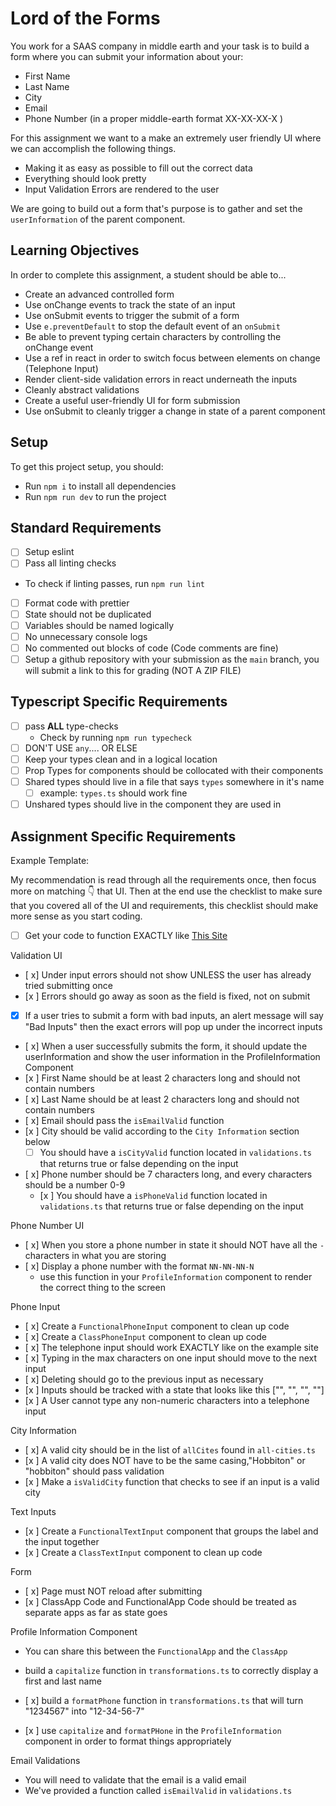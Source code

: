 # Lord of the Forms

You work for a SAAS company in middle earth and your task is to build a form where you can submit your information about your:

- First Name
- Last Name
- City
- Email
- Phone Number (in a proper middle-earth format XX-XX-XX-X )

For this assignment we want to a make an extremely user friendly UI where we can accomplish the following things.

- Making it as easy as possible to fill out the correct data
- Everything should look pretty
- Input Validation Errors are rendered to the user

We are going to build out a form that's purpose is to gather and set the `userInformation` of the parent component.

## Learning Objectives

In order to complete this assignment, a student should be able to...

- Create an advanced controlled form
- Use onChange events to track the state of an input
- Use onSubmit events to trigger the submit of a form
- Use `e.preventDefault` to stop the default event of an `onSubmit`
- Be able to prevent typing certain characters by controlling the onChange event
- Use a ref in react in order to switch focus between elements on change (Telephone Input)
- Render client-side validation errors in react underneath the inputs
- Cleanly abstract validations
- Create a useful user-friendly UI for form submission
- Use onSubmit to cleanly trigger a change in state of a parent component

## Setup

To get this project setup, you should:

- Run `npm i` to install all dependencies
- Run `npm run dev` to run the project

## Standard Requirements

- [ ] Setup eslint
- [ ] Pass all linting checks

- To check if linting passes, run `npm run lint`

- [ ] Format code with prettier
- [ ] State should not be duplicated
- [ ] Variables should be named logically
- [ ] No unnecessary console logs
- [ ] No commented out blocks of code (Code comments are fine)
- [ ] Setup a github repository with your submission as the `main` branch, you will submit a link to this for grading (NOT A ZIP FILE)

## Typescript Specific Requirements

- [ ] pass **ALL** type-checks
  - Check by running `npm run typecheck`
- [ ] DON'T USE `any`.... OR ELSE
- [ ] Keep your types clean and in a logical location
- [ ] Prop Types for components should be collocated with their components
- [ ] Shared types should live in a file that says `types` somewhere in it's name
  - [ ] example: `types.ts` should work fine
- [ ] Unshared types should live in the component they are used in

## Assignment Specific Requirements

Example Template:

My recommendation is read through all the requirements once, then focus more on matching 👇 that UI. Then at the end use the checklist to make sure that you covered all of the UI and requirements, this checklist should make more sense as you start coding.

- [ ] Get your code to function EXACTLY like [This Site](https://lord-of-the-forms.vercel.app/)

Validation UI

- [ x] Under input errors should not show UNLESS the user has already tried submitting once
- [x ] Errors should go away as soon as the field is fixed, not on submit
- [x] If a user tries to submit a form with bad inputs, an alert message will say "Bad Inputs" then the exact errors will pop up under the incorrect inputs
- [ x] When a user successfully submits the form, it should update the userInformation and show the user information in the ProfileInformation Component
- [x ] First Name should be at least 2 characters long and should not contain numbers
- [ x] Last Name should be at least 2 characters long and should not contain numbers
- [ x] Email should pass the `isEmailValid` function
- [x ] City should be valid according to the `City Information` section below
  - [ ] You should have a `isCityValid` function located in `validations.ts` that returns true or false depending on the input
- [ x] Phone number should be 7 characters long, and every characters should be a number 0-9
  - [x ] You should have a `isPhoneValid` function located in `validations.ts` that returns true or false depending on the input

Phone Number UI

- [ x] When you store a phone number in state it should NOT have all the `-` characters in what you are storing
- [ x] Display a phone number with the format `NN-NN-NN-N`
  - use this function in your `ProfileInformation` component to render the correct thing to the screen

Phone Input

- [ x] Create a `FunctionalPhoneInput` component to clean up code
- [ x] Create a `ClassPhoneInput` component to clean up code
- [ x] The telephone input should work EXACTLY like on the example site
- [ x] Typing in the max characters on one input should move to the next input
- [ x] Deleting should go to the previous input as necessary
- [x ] Inputs should be tracked with a state that looks like this ["", "", "", ""]
- [x ] A User cannot type any non-numeric characters into a telephone input

City Information

- [ x] A valid city should be in the list of `allCites` found in `all-cities.ts`
- [x ] A valid city does NOT have to be the same casing,"Hobbiton" or "hobbiton" should pass validation
- [x ] Make a `isValidCity` function that checks to see if an input is a valid city

Text Inputs

- [x ] Create a `FunctionalTextInput` component that groups the label and the input together
- [x ] Create a `ClassTextInput` component to clean up code

Form

- [ x] Page must NOT reload after submitting
- [x ] ClassApp Code and FunctionalApp Code should be treated as separate apps as far as state goes

Profile Information Component

- You can share this between the `FunctionalApp` and the `ClassApp`
- build a `capitalize` function in `transformations.ts` to correctly display a first and last name

- [ x] build a `formatPhone` function in `transformations.ts` that will turn "1234567" into "12-34-56-7"
- [x ] use `capitalize` and `formatPHone` in the `ProfileInformation` component in order to format things appropriately

Email Validations

- You will need to validate that the email is a valid email
- We've provided a function called `isEmailValid` in `validations.ts`
